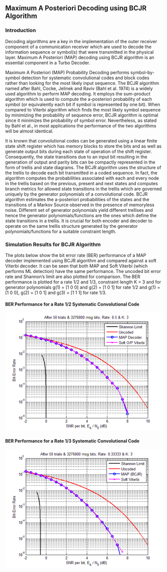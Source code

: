 ## Maximum A Posteriori Decoding using BCJR Algorithm

### Introduction

Decoding algorithms are a key in the implementation of the outer receiver component of a communication receiver which are used to decode the information sequence or symbol(s) that were transmitted in the physical layer. Maximum A Posteriori (MAP) decoding using BCJR algorithm is an essential component in a Turbo Decoder.

Maximum A Posteriori (MAP) Probability Decoding performs symbol-by-symbol detection for systematic convolutional codes and block codes rather than looking for the most likely input sequence. The BCJR algorithm named after Bahl, Cocke, Jelinek and Raviv (Bahl et al. 1974) is a widely used algorithm to perform MAP decoding. It employs the sum-product algorithm which is used to compute the a-posteriori probability of each symbol (or equivalently each bit if symbol is represented by one bit). When compared to Viterbi algorithm which finds the most likely symbol sequence by minimizing the probability of sequence error, BCJR algorithm is optimal since it minimizes the probability of symbol error. Nevertheless, as stated by Bahl et al., in most applications the performance of the two algorithms will be almost identical.

It is known that convolutional codes can be generated using a linear finite state shift register which has memory blocks to store the bits and as well as generate output bits during each state of operation of the shift register. Consequently, the state transitions due to an input bit resulting in the generation of output and parity bits can be compactly represented in the form of trellis and state diagrams. The BCJR algorithm uses the structure of the trellis to decode each bit transmitted in a coded sequence. In fact, the algorithm computes the probabilities associated with each and every node in the trellis based on the previous, present and next states and computes branch metrics for allowed state transitions in the trellis which are governed uniquely by the generator polynomials of a convolutional code. BCJR algorithm estimates the a-posteriori probabilities of the states and the transitions of a Markov Source observed in the presence of memoryless noise. Different set of generator polynomials yield different trellises and hence the generator polynomials/functions are the ones which define the state transitions in a trellis. It is crucial for both encoder and decoder to operate on the same trellis structure generated by the generator polynomials/functions for a suitable constraint length.

### Simulation Results for BCJR Algorithm

The plots below show the bit error rate (BER) performance of a MAP decoder implemented using BCJR algorithm and compared against a soft Viterbi decoder. It can be seen that both MAP and Soft Viterbi (which performs ML detection) have the same performance. The uncoded bit error rate and Shannon’s limit are also plotted for comparison. The BER performance is plotted for a rate 1/2 and 1/3, constraint length K = 3 and for generator polynomials g(1) = [1 0 0] and g(2) = [1 0 1] for rate 1/2 and g(1) = [1 0 0], g(2) = [1 0 1] and g(3) = [1 1 1] for rate 1/3.

#### BER Performance for a Rate 1/2 Systematic Convolutional Code

![BER Performance for a Rate 1/2 Systematic Convolutional Code](results/figure_MAP_BER_rate_1_by_2.png)

#### BER Performance for a Rate 1/3 Systematic Convolutional Code

![BER Performance for a Rate 1/3 Systematic Convolutional Code](results/figure_MAP_BER_rate_1_by_3.png)
